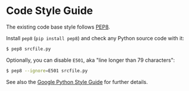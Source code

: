 # Code Style Guide

The existing code base style follows [PEP8](https://www.python.org/dev/peps/pep-0008/).

Install ``pep8`` (``pip install pep8``) and check any Python source code with it:

```bash
$ pep8 srcfile.py
```

Optionally, you can disable ``E501``, aka "line longer than 79 characters":

```bash
$ pep8 --ignore=E501 srcfile.py
```

See also the
[Google Python Style Guide](https://google.github.io/styleguide/pyguide.html)
for further details.

